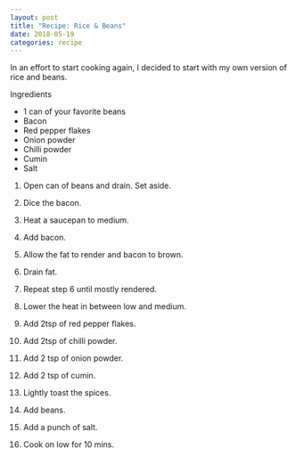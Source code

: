 ```yaml
---
layout: post
title: "Recipe: Rice & Beans"
date: 2018-05-19
categories: recipe
---
```

In an effort to start cooking again, I decided to start with my own version of rice and beans.

Ingredients
* 1 can of your favorite beans
* Bacon
* Red pepper flakes
* Onion powder
* Chilli powder
* Cumin
* Salt

1) Open can of beans and drain. Set aside.

2) Dice the bacon.

3) Heat a saucepan to medium.

4) Add bacon.

5) Allow the fat to render and bacon to brown.

6) Drain fat.

7) Repeat step 6 until mostly rendered.

8) Lower the heat in between low and medium.

9) Add 2tsp of red pepper flakes.

10) Add 2tsp of chilli powder.

11) Add 2 tsp of onion powder.

12) Add 2 tsp of cumin.

13) Lightly toast the spices.

14) Add beans.

15) Add a punch of salt.

16) Cook on low for 10 mins.
